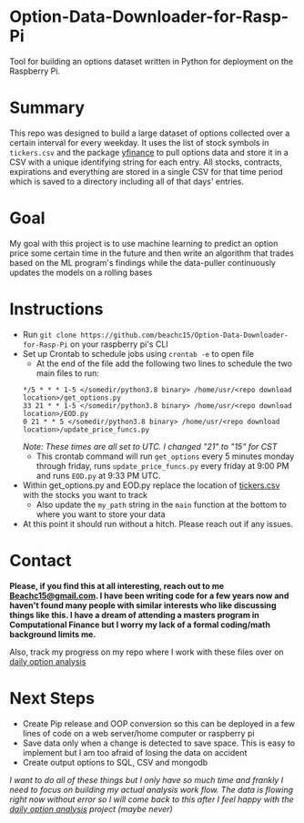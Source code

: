 # Option-Data-Downloader-for-Rasp-Pi
Tool for building an options dataset written in Python for deployment on the Raspberry Pi. 

# Summary
  This repo was designed to build a large dataset of options collected over a certain interval for every weekday. It uses the list of stock symbols in `tickers.csv` and 
  the package [yfinance](https://pypi.org/project/yfinance/) to pull options data and store it in a CSV with a unique identifying string for each entry. All stocks, contracts,
  expirations and everything are stored in a single CSV for that time period which is saved to a directory including all of that days' entries. 
  
# Goal
  My goal with this project is to use machine learning to predict an option price some certain time in the future and then write an algorithm that trades based on the 
  ML program's findings while the data-puller continuously updates the models on a rolling bases
  
# Instructions

- Run ```git clone https://github.com/beachc15/Option-Data-Downloader-for-Rasp-Pi``` on your raspberry pi's CLI
- Set up Crontab to schedule jobs using ```crontab -e``` to open file
  - At the end of the file add the following two lines to schedule the two main files to run:
   ```
   */5 * * * 1-5 </somedir/python3.8 binary> /home/usr/<repo download location>/get_options.py
   33 21 * * 1-5 </somedir/python3.8 binary> /home/usr/<repo download location>/EOD.py
   0 21 * * 5 </somedir/python3.8 binary> /home/usr/<repo download location>/update_price_funcs.py
   ```
   *Note: These times are all set to UTC. I changed "21" to "15" for CST*
  - This crontab command will run ```get_options``` every 5 minutes monday through friday, runs ```update_price_funcs.py``` every friday at 9:00 PM and runs ```EOD.py``` at 9:33 PM UTC.
- Within get_options.py and EOD.py replace the location of [tickers.csv](https://github.com/beachc15/Option-Data-Downloader-for-Rasp-Pi/blob/master/tickers.csv) with the stocks you want to track
  - Also update the ```my_path``` string in the ```main``` function at the bottom to where you want to store your data
- At this point it should run without a hitch. Please reach out if any issues.
  
# Contact
  **Please, if you find this at all interesting, reach out to me [Beachc15@gmail.com](beachc15@gmail.com). I have been writing code for a few years now and haven't found many
  people with similar interests who like discussing things like this. I have a dream of attending a masters program in Computational Finance but I worry my lack of a formal
  coding/math background limits me.**
  
  Also, track my progress on my repo where I work with these files over on [daily option analysis](https://github.com/beachc15/daily-option-analysis)
  
# Next Steps 
- Create Pip release and OOP conversion so this can be deployed in a few lines of code on a web server/home computer or raspberry pi
- Save data only when a change is detected to save space. This is easy to implement but I am too afraid of losing the data on accident
- Create output options to SQL, CSV and mongodb

*I want to do all of these things but I only have so much time and frankly I need to focus on building my actual analysis work flow. The data is flowing right now without error so I will come back to this after I feel happy with the [daily option analysis](https://github.com/beachc15/daily-option-analysis) project (maybe never)*
